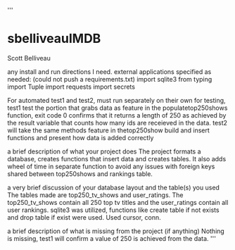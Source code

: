 '''
# sbelliveauIMDB
Scott Belliveau

any install and run directions I need.
external applications specified as needed:
(could not push a requirements.txt)
import sqlite3
from typing import Tuple
import requests
import secrets

For automated test1 and test2, must run separately on their own for testing, test1 test the portion that grabs data as feature in the populatetop250shows function, exit code 0 confirms that it returns a length of 250 as achieved by the result variable that counts how many ids are receieved in the data. test2 will take the same methods feature in thetop250show build and insert functions and present how data is added correctly

a brief description of what your project does
The project formats a database, creates functions that insert data and creates tables. It also adds wheel of time in separate function to avoid any issues with foreign keys shared between top250shows and rankings table. 

a very brief discussion of your database layout and the table(s) you used
The tables made are top250_tv_shows and user_ratings. The top250_tv_shows contain all 250 top tv titles and the user_ratings contain all user rankings. sqlite3 was utilized, functions like create table if not exists and drop table if exist were used. Used cursor, conn.

a brief description of what is missing from the project (if anything)
Nothing is missing, test1 will confirm a value of 250 is achieved from the data.
'''
